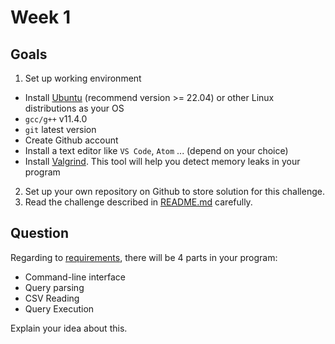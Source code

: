 # Week 1

## Goals

1. Set up working environment
  - Install [Ubuntu](https://ubuntu.com/) (recommend version >= 22.04) or other Linux distributions as your OS 
  - `gcc/g++` v11.4.0
  - `git` latest version
  - Create Github account
  - Install a text editor like `VS Code`, `Atom` ... (depend on your choice)
  - Install [Valgrind](https://valgrind.org/). This tool will help you detect memory leaks in your program
2. Set up your own repository on Github to store solution for this challenge.
3. Read the challenge described in [README.md](../README.md) carefully.

## Question

Regarding to [requirements](../README.md#requirements), there will be 4 parts in your program:

- Command-line interface
- Query parsing
- CSV Reading
- Query Execution

Explain your idea about this.
